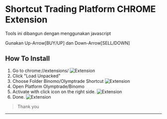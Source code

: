 # Shortcut Trading Platform CHROME Extension
 Tools ini dibangun dengan menggunakan javascript
 
 Gunakan Up-Arrow[BUY/UP] dan Down-Arrow[SELL/DOWN]

## How To Install

1. Go to chrome://extensions/
![Extension](https://github.com/gagassurya19/TradingShortCut/blob/master/1.png)
2. Click "Load Unpacked"
3. Choose Folder Binomo/Olymptrade Shortcut
![Extension](https://github.com/gagassurya19/TradingShortCut/blob/master/2.png)
4. Open Platform Olymptrade/Binomo
5. Activate with click icon on the right side.
![Extension](https://github.com/gagassurya19/TradingShortCut/blob/master/3.png)
6. Done.
![Extension](https://github.com/gagassurya19/TradingShortCut/blob/master/4.png)


> Thank you
---

